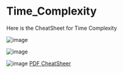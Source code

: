 # Time_Complexity
Here is the CheatSheet for Time Complexity


![image](https://user-images.githubusercontent.com/64683009/161087506-56f7d20b-b0c6-4394-a3e1-94559c47f609.png)

![image](https://user-images.githubusercontent.com/64683009/161087749-c71236b3-dc5c-420e-a33e-421e19a262ca.png)

![image](https://user-images.githubusercontent.com/64683009/161087613-ea873861-84ff-4ce1-a2e8-dead80e94fc5.png)
[PDF CheatSheer](file:///C:/Users/PRIYANKA%20KUMARI/Downloads/Complexity_Cheatsheet%20(1).pdf)



